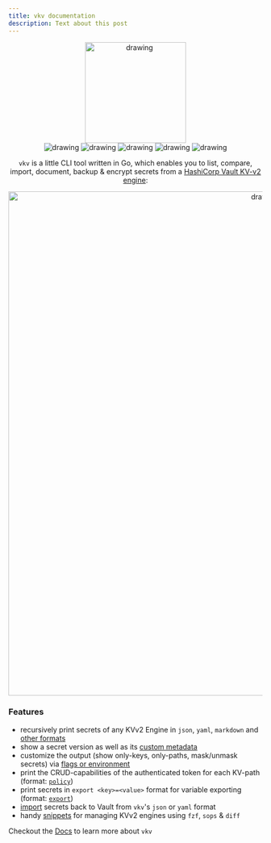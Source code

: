 ```yaml
---
title: vkv documentation
description: Text about this post
---
```


<div align="center">
<img src="images/logo.png" alt="drawing" width="200"/>
<br>
<img src="https://github.com/FalcoSuessgott/vkv/actions/workflows/test.yml/badge.svg" alt="drawing"/>
<img src="https://github.com/FalcoSuessgott/vkv/actions/workflows/lint.yml/badge.svg" alt="drawing"/>
<img src="https://codecov.io/gh/FalcoSuessgott/vkv/branch/master/graph/badge.svg" alt="drawing"/>
<img src="https://img.shields.io/github/downloads/FalcoSuessgott/vkv/total.svg" alt="drawing"/>
<img src="https://img.shields.io/github/v/release/FalcoSuessgott/vkv" alt="drawing"/>

`vkv` is a little CLI tool written in Go, which enables you to list, compare, import, document, backup & encrypt secrets from a [HashiCorp Vault KV-v2 engine](https://developer.hashicorp.com/vault/docs/secrets/kv/kv-v2):

<img src="https://media.githubusercontent.com/media/FalcoSuessgott/vkv/master/www/static/images/demo.gif" alt="drawing" width="1000" />

</div>

### Features
* recursively print secrets of any KVv2 Engine in `json`, `yaml`, `markdown` and [other formats](https://falcosuessgott.github.io/vkv/export/formats/)
* show a secret version as well as its [custom metadata](https://developer.hashicorp.com/vault/docs/commands/kv/metadata)
* customize the output (show only-keys, only-paths, mask/unmask secrets) via [flags or environment](https://falcosuessgott.github.io/vkv/export/usage/)
* print the CRUD-capabilities of the authenticated token for each KV-path (format: [`policy`](https://falcosuessgott.github.io/vkv/export/formats/token_policy/))
* print secrets in `export <key>=<value>` format for variable exporting (format: [`export`](https://falcosuessgott.github.io/vkv/export/formats/export/))
* [import](https://falcosuessgott.github.io/vkv/import/usage/) secrets back to Vault from `vkv`'s `json` or `yaml` format 
* handy [snippets](https://falcosuessgott.github.io/vkv/export/advanced_examples/) for managing KVv2 engines using `fzf`, `sops` & `diff`


Checkout the [Docs](https://falcosuessgott.github.io/vkv/) to learn more about `vkv`
